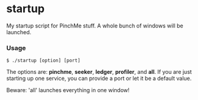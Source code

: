 # startup
My startup script for PinchMe stuff. A whole bunch of windows will be launched.


### Usage
```
$ ./startup [option] [port]
```

The options are: **pinchme**, **seeker**, **ledger**, **profiler**, and **all**.
If you are just starting up one service, you can provide a port
or let it be a default value.

Beware: 'all' launches everything in one window!
